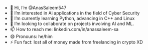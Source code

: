 - 👋 Hi, I’m @AnasSaleem547
- 👀 I’m interested in Ai applications in the field of Cyber Security 
- 🌱 I’m currently learning Python, advancing in C++ and Linux 
- 💞️ I’m looking to collaborate on projects involving AI and ML.
- 📫 How to reach me: linkedin.com/in/anassaleem-sa
- 😄 Pronouns: he/him
- ⚡ Fun fact: lost all of money made from freelancing in crypto XD

<!---
AnasSaleem547/AnasSaleem547 is a ✨ special ✨ repository because its `README.md` (this file) appears on your GitHub profile.
You can click the Preview link to take a look at your changes.
--->
